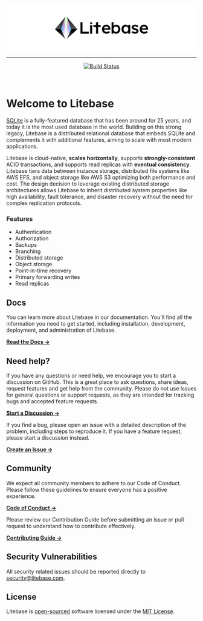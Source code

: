 <picture>
  <source media="(prefers-color-scheme: dark)" srcset="docs/images/litebase-github-readme-banner-dark.png">
  <source media="(prefers-color-scheme: light)" srcset="docs/images/litebase-github-readme-banner.png">
  <img alt="Fallback image description" src="docs/images/litebase-github-readme-banner.png">
</picture>

---

<div align="center">
<a href="https://github.com/litebase/litebase/actions"><img src="https://github.com/litebase/litebase/actions/workflows/ci.yml/badge.svg" alt="Build Status"></a>
</div>

<br />
<br />

# Welcome to Litebase

[SQLite](https://sqlite.org/) is a fully-featured database that has been around for 25 years, and today it is the most used database in the world. Building on this strong legacy, Litebase is a distributed relational database that embeds SQLite and complements it with additional features, aiming to scale with most modern applications.

Litebase is cloud-native, **scales horizontally**, supports **strongly-consistent** ACID transactions, and supports read replicas with **eventual consistency**. Litebase tiers data between instance storage, distributed file systems like AWS EFS, and object storage like AWS S3 optimizing both performance and cost.  The design decision to leverage existing distributed storage architectures allows Litebase to inherit distributed system properties like high availability, fault tolerance, and disaster recovery without the need for complex replication protocols.

### Features

* Authentication
* Authorization
* Backups
* Branching
* Distributed storage
* Object storage
* Point-in-time recovery
* Primary forwarding writes
* Read replicas

## Docs

You can learn more about Litebase in our documentation. You'll find all the information you need to get started, including installation, development, deployment, and administration of Litebase.

**[Read the Docs →](https://litebase.com/docs)**


## Need help?

If you have any questions or need help, we encourage you to start a discussion on GitHub. This is a great place to ask questions, share ideas, request features and get help from the community. Please do not use Issues for general questions or support requests, as they are intended for tracking bugs and accepted feature requests.

**[Start a Discussion →](https://github.com/litebase/litebase/discussions/new/choose)**

If you find a bug, please open an issue with a detailed description of the problem, including steps to reproduce it. If you have a feature request, please start a discussion instead.

**[Create an Issue →](https://github.com/litebase/litebase/issues)**


## Community

We expect all community members to adhere to our Code of Conduct. Please follow these guidelines to ensure everyone has a positive experience.

**[Code of Conduct →](https://github.com/litebase/litebase?tab=coc-ov-file#readme)**

Please review our Contribution Guide before submitting an issue or pull request to understand how to contribute effectively.

**[Contributing Guide →](https://github.com/litebase/litebase/blob/main/docs/CONTRIBUTING.md)**


## Security Vulnerabilities

All security related issues should be reported directly to [security@litebase.com](mailto:security@litebase.com).

## License

Litebase is [open-sourced](https://opensource.org/) software licensed under the [MIT License](LICENSE.md).

